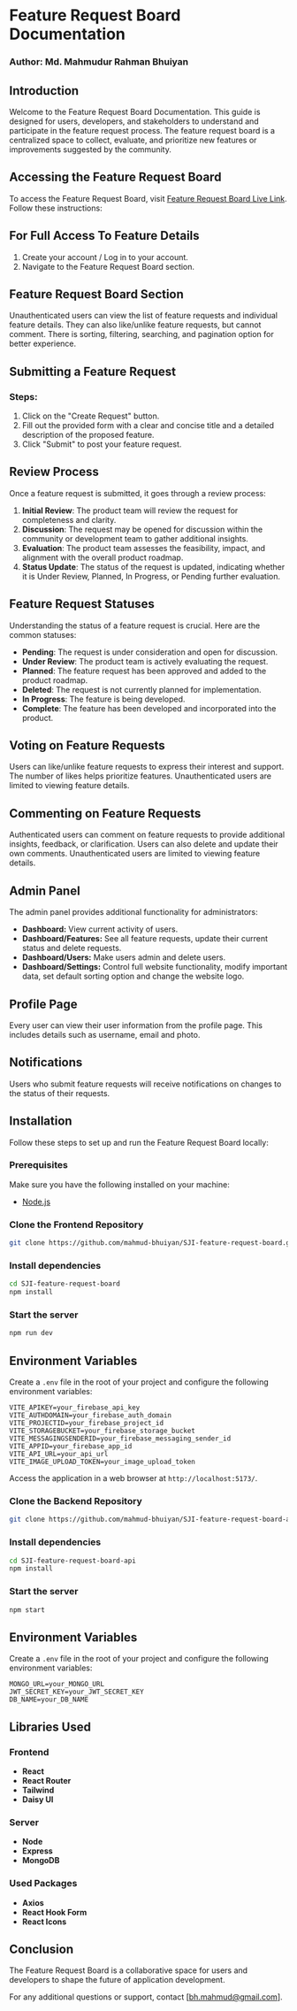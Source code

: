 # Feature Request Board Documentation

### Author: Md. Mahmudur Rahman Bhuiyan

## Introduction

Welcome to the Feature Request Board Documentation. This guide is designed for users, developers, and stakeholders to understand and participate in the feature request process. The feature request board is a centralized space to collect, evaluate, and prioritize new features or improvements suggested by the community.

## Accessing the Feature Request Board

To access the Feature Request Board, visit [Feature Request Board Live Link](https://mahmud-feature-request-board.vercel.app). Follow these instructions:

## For Full Access To Feature Details

1. Create your account / Log in to your account.
2. Navigate to the Feature Request Board section.

## Feature Request Board Section

Unauthenticated users can view the list of feature requests and individual feature details. They can also like/unlike feature requests, but cannot comment. There is sorting, filtering, searching, and pagination option for better experience.

## Submitting a Feature Request

### Steps:

1. Click on the "Create Request" button.
2. Fill out the provided form with a clear and concise title and a detailed description of the proposed feature.
3. Click "Submit" to post your feature request.

## Review Process

Once a feature request is submitted, it goes through a review process:

1. **Initial Review**: The product team will review the request for completeness and clarity.
2. **Discussion**: The request may be opened for discussion within the community or development team to gather additional insights.
3. **Evaluation**: The product team assesses the feasibility, impact, and alignment with the overall product roadmap.
4. **Status Update**: The status of the request is updated, indicating whether it is Under Review, Planned, In Progress, or Pending further evaluation.

## Feature Request Statuses

Understanding the status of a feature request is crucial. Here are the common statuses:

- **Pending**: The request is under consideration and open for discussion.
- **Under Review**: The product team is actively evaluating the request.
- **Planned**: The feature request has been approved and added to the product roadmap.
- **Deleted**: The request is not currently planned for implementation.
- **In Progress**: The feature is being developed.
- **Complete**: The feature has been developed and incorporated into the product.

## Voting on Feature Requests

Users can like/unlike feature requests to express their interest and support. The number of likes helps prioritize features. Unauthenticated users are limited to viewing feature details.

## Commenting on Feature Requests

Authenticated users can comment on feature requests to provide additional insights, feedback, or clarification. Users can also delete and update their own comments. Unauthenticated users are limited to viewing feature details.

## Admin Panel

The admin panel provides additional functionality for administrators:

- **Dashboard:** View current activity of users.
- **Dashboard/Features:** See all feature requests, update their current status and delete requests.
- **Dashboard/Users:** Make users admin and delete users.
- **Dashboard/Settings:** Control full website functionality, modify important data, set default sorting option and change the website logo.

## Profile Page

Every user can view their user information from the profile page. This includes details such as username, email and photo.

## Notifications

Users who submit feature requests will receive notifications on changes to the status of their requests.

## Installation

Follow these steps to set up and run the Feature Request Board locally:

### Prerequisites

Make sure you have the following installed on your machine:

- [Node.js](https://nodejs.org/)

### Clone the Frontend Repository

```bash
git clone https://github.com/mahmud-bhuiyan/SJI-feature-request-board.git
```

### Install dependencies

```bash
cd SJI-feature-request-board
npm install
```

### Start the server

```bash
npm run dev
```

## Environment Variables

Create a `.env` file in the root of your project and configure the following environment variables:

```env
VITE_APIKEY=your_firebase_api_key
VITE_AUTHDOMAIN=your_firebase_auth_domain
VITE_PROJECTID=your_firebase_project_id
VITE_STORAGEBUCKET=your_firebase_storage_bucket
VITE_MESSAGINGSENDERID=your_firebase_messaging_sender_id
VITE_APPID=your_firebase_app_id
VITE_API_URL=your_api_url
VITE_IMAGE_UPLOAD_TOKEN=your_image_upload_token
```

Access the application in a web browser at `http://localhost:5173/`.

### Clone the Backend Repository

```bash
git clone https://github.com/mahmud-bhuiyan/SJI-feature-request-board-api.git
```

### Install dependencies

```bash
cd SJI-feature-request-board-api
npm install
```

### Start the server

```bash
npm start
```

## Environment Variables

Create a `.env` file in the root of your project and configure the following environment variables:

```env
MONGO_URL=your_MONGO_URL
JWT_SECRET_KEY=your_JWT_SECRET_KEY
DB_NAME=your_DB_NAME
```

## Libraries Used

### Frontend

- **React**
- **React Router**
- **Tailwind**
- **Daisy UI**

### Server

- **Node**
- **Express**
- **MongoDB**

### Used Packages

- **Axios**
- **React Hook Form**
- **React Icons**

## Conclusion

The Feature Request Board is a collaborative space for users and developers to shape the future of application development.

For any additional questions or support, contact [bh.mahmud@gmail.com].
